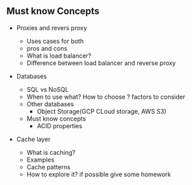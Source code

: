 ## Must know Concepts

- Proxies and revers proxy
  - Uses cases for both
  - pros and cons
  - What is load balancer?
  - Difference between load balancer and reverse proxy
  
  
- Databases
  - SQL vs NoSQL
  - When to use what? How to choose ? factors to consider
  - Other databases
    - Object Storage(GCP CLoud storage, AWS S3)
  - Must know concepts
      - ACID properties

- Cache layer
  - What is caching?
  - Examples
  - Cache patterns
  - How to explore it? if possible give some homework
      

